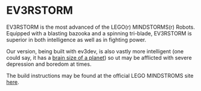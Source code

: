 EV3RSTORM
=========

EV3RSTORM is the most advanced of the LEGO(r) MINDSTORMS(r) Robots.
Equipped with a blasting bazooka and a spinning tri-blade, EV3RSTORM is
superior in both intelligence as well as in fighting power.

Our version, being built with ev3dev, is also vastly more intelligent (one
could say, it has a [brain size of a planet](https://en.wikipedia.org/wiki/Marvin_(character)))
so ut may be afflicted with severe depression and boredom at times.

The build instructions may be found at the official LEGO MINDSTROMS site
[here](http://www.lego.com/en-us/mindstorms/build-a-robot/ev3rstorm).

